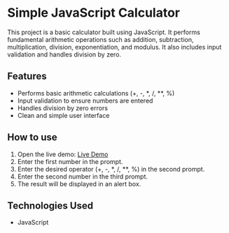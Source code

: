 # Simple JavaScript Calculator

This project is a basic calculator built using JavaScript. It performs fundamental arithmetic operations such as addition, subtraction, multiplication, division, exponentiation, and modulus. It also includes input validation and handles division by zero.

## Features

*   Performs basic arithmetic calculations (+, -, \*, /, \*\*, %)
*   Input validation to ensure numbers are entered
*   Handles division by zero errors
*   Clean and simple user interface

## How to use

1.  Open the live demo: [Live Demo](https://us-js-calculator.netlify.app/)
2.  Enter the first number in the prompt.
3.  Enter the desired operator (+, -, \*, /, \*\*, %) in the second prompt.
4.  Enter the second number in the third prompt.
5.  The result will be displayed in an alert box.

## Technologies Used
*   JavaScript
